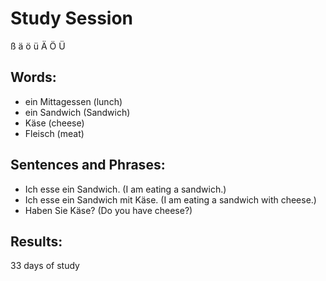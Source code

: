# Study Session
  ß   ä   ö  ü   Ä   Ö   Ü


## Words:
* ein Mittagessen (lunch)
* ein Sandwich (Sandwich)
* Käse (cheese) 
* Fleisch (meat)


## Sentences and Phrases:
* Ich esse ein Sandwich. (I am eating a sandwich.)
* Ich esse ein Sandwich mit Käse. (I am eating a sandwich with cheese.)
* Haben Sie Käse? (Do you have cheese?) 


## Results:
33 days of study 
